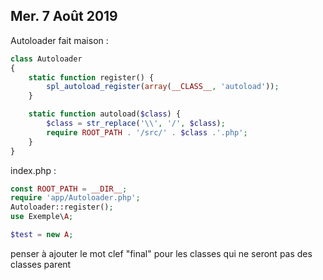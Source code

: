 ## Mer. 7 Août 2019

Autoloader fait maison :

```php
class Autoloader
{
    static function register() {
        spl_autoload_register(array(__CLASS__, 'autoload'));
    }

    static function autoload($class) {
        $class = str_replace('\\', '/', $class);
        require ROOT_PATH . '/src/' . $class .'.php';
    }
}
```

index.php :

```php
const ROOT_PATH = __DIR__;
require 'app/Autoloader.php';
Autoloader::register();
use Exemple\A;

$test = new A;
```

penser à ajouter le mot clef "final" pour les classes qui ne seront pas des classes parent

